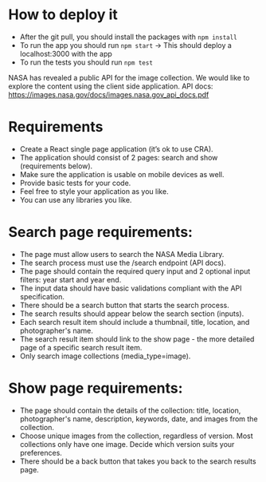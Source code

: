 # How to deploy it

- After the git pull, you should install the packages with ```npm install```
- To run the app you should run ```npm start``` -> This should deploy a localhost:3000 with the app
- To run the tests you should run ```npm test```



NASA has revealed a public API for the image collection. We would like to explore the content
using the client side application.
API docs: https://images.nasa.gov/docs/images.nasa.gov_api_docs.pdf


# Requirements

- Create a React single page application (it’s ok to use CRA).
- The application should consist of 2 pages: search and show (requirements below).
- Make sure the application is usable on mobile devices as well.
- Provide basic tests for your code.
- Feel free to style your application as you like.
- You can use any libraries you like.
# Search page requirements:
- The page must allow users to search the NASA Media Library.
- The search process must use the /search endpoint (API docs).
- The page should contain the required query input and 2 optional input filters: year start
and year end.
- The input data should have basic validations compliant with the API specification.
- There should be a search button that starts the search process.
- The search results should appear below the search section (inputs).
- Each search result item should include a thumbnail, title, location, and photographer's
name.
- The search result item should link to the show page - the more detailed page of a
specific search result item.
- Only search image collections (media_type=image).
# Show page requirements:
- The page should contain the details of the collection: title, location, photographer's
name, description, keywords, date, and images from the collection.
- Choose unique images from the collection, regardless of version. Most collections only
have one image. Decide which version suits your preferences.
- There should be a back button that takes you back to the search results page.